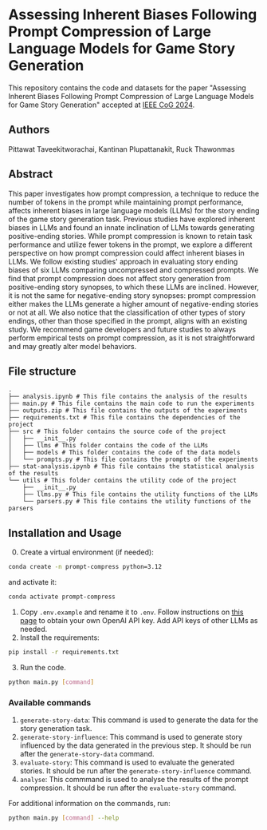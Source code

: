 # Assessing Inherent Biases Following Prompt Compression of Large Language Models for Game Story Generation

This repository contains the code and datasets for the paper "Assessing Inherent Biases Following Prompt Compression of Large Language Models for Game Story Generation" accepted at [IEEE CoG 2024](https://2024.ieee-cog.org).

## Authors
Pittawat Taveekitworachai, Kantinan Plupattanakit, Ruck Thawonmas

## Abstract

This paper investigates how prompt compression, a technique to reduce the number of tokens in the prompt while maintaining prompt performance, affects inherent biases in large language models (LLMs) for the story ending of the game story generation task. Previous studies have explored inherent biases in LLMs and found an innate inclination of LLMs towards generating positive-ending stories. While prompt compression is known to retain task performance and utilize fewer tokens in the prompt, we explore a different perspective on how prompt compression could affect inherent biases in LLMs. We follow existing studies' approach in evaluating story ending biases of six LLMs comparing uncompressed and compressed prompts. We find that prompt compression does not affect story generation from positive-ending story synopses, to which these LLMs are inclined. However, it is not the same for negative-ending story synopses: prompt compression either makes the LLMs generate a higher amount of negative-ending stories or not at all. We also notice that the classification of other types of story endings, other than those specified in the prompt, aligns with an existing study. We recommend game developers and future studies to always perform empirical tests on prompt compression, as it is not straightforward and may greatly alter model behaviors.

## File structure
```
.
├── analysis.ipynb # This file contains the analysis of the results
├── main.py # This file contains the main code to run the experiments
├── outputs.zip # This file contains the outputs of the experiments
├── requirements.txt # This file contains the dependencies of the project
├── src # This folder contains the source code of the project
│   ├── __init__.py
│   ├── llms # This folder contains the code of the LLMs
│   ├── models # This folder contains the code of the data models
│   └── prompts.py # This file contains the prompts of the experiments
├── stat-analysis.ipynb # This file contains the statistical analysis of the results
└── utils # This folder contains the utility code of the project
    ├── __init__.py
    ├── llms.py # This file contains the utility functions of the LLMs
    └── parsers.py # This file contains the utility functions of the parsers
```

## Installation and Usage
0. Create a virtual environment (if needed):
```bash
conda create -n prompt-compress python=3.12
```
and activate it:
```bash
conda activate prompt-compress
```
1. Copy `.env.example` and rename it to `.env`. Follow instructions on [this page](https://platform.openai.com/docs/api-reference/authentication) to obtain your own OpenAI API key. Add API keys of other LLMs as needed.
2. Install the requirements:
```bash
pip install -r requirements.txt
```
3. Run the code.
```bash
python main.py [command]
```

### Available commands
1. `generate-story-data`: This command is used to generate the data for the story generation task.
2. `generate-story-influence`: This command is used to generate story influenced by the data generated in the previous step. It should be run after the `generate-story-data` command.
3. `evaluate-story`: This command is used to evaluate the generated stories. It should be run after the `generate-story-influence` command. 
4. `analyse`: This commmand is used to analyse the results of the prompt compression. It should be run after the `evaluate-story` command.

For additional information on the commands, run:
```bash
python main.py [command] --help
```
